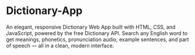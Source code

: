 # Dictionary-App
An elegant, responsive Dictionary Web App built with HTML, CSS, and JavaScript, powered by the free Dictionary API. Search any English word to get meanings, phonetics, pronunciation audio, example sentences, and part of speech — all in a clean, modern interface.
